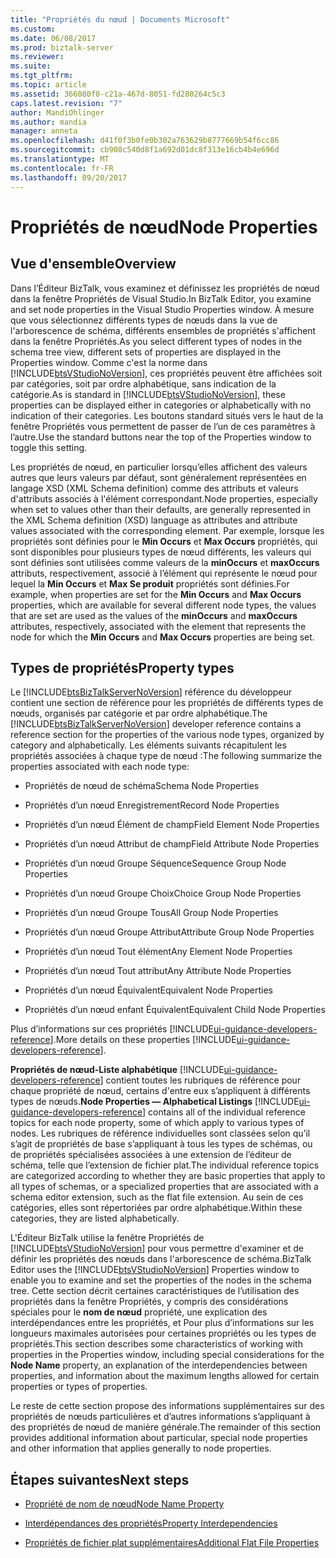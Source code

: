 ```yaml
---
title: "Propriétés du nœud | Documents Microsoft"
ms.custom: 
ms.date: 06/08/2017
ms.prod: biztalk-server
ms.reviewer: 
ms.suite: 
ms.tgt_pltfrm: 
ms.topic: article
ms.assetid: 366080f0-c21a-467d-8051-fd280264c5c3
caps.latest.revision: "7"
author: MandiOhlinger
ms.author: mandia
manager: anneta
ms.openlocfilehash: d41f0f3b0fe0b302a763629b8777669b54f6cc86
ms.sourcegitcommit: cb908c540d8f1a692d01dc8f313e16cb4b4e696d
ms.translationtype: MT
ms.contentlocale: fr-FR
ms.lasthandoff: 09/20/2017
---
```

# <a name="node-properties"></a><span data-ttu-id="82498-102">Propriétés de nœud</span><span class="sxs-lookup"><span data-stu-id="82498-102">Node Properties</span></span>

## <a name="overview"></a><span data-ttu-id="82498-103">Vue d'ensemble</span><span class="sxs-lookup"><span data-stu-id="82498-103">Overview</span></span>
<span data-ttu-id="82498-104">Dans l’Éditeur BizTalk, vous examinez et définissez les propriétés de nœud dans la fenêtre Propriétés de Visual Studio.</span><span class="sxs-lookup"><span data-stu-id="82498-104">In BizTalk Editor, you examine and set node properties in the Visual Studio Properties window.</span></span> <span data-ttu-id="82498-105">À mesure que vous sélectionnez différents types de nœuds dans la vue de l'arborescence de schéma, différents ensembles de propriétés s'affichent dans la fenêtre Propriétés.</span><span class="sxs-lookup"><span data-stu-id="82498-105">As you select different types of nodes in the schema tree view, different sets of properties are displayed in the Properties window.</span></span> <span data-ttu-id="82498-106">Comme c'est la norme dans [!INCLUDE[btsVStudioNoVersion](../includes/btsvstudionoversion-md.md)], ces propriétés peuvent être affichées soit par catégories, soit par ordre alphabétique, sans indication de la catégorie.</span><span class="sxs-lookup"><span data-stu-id="82498-106">As is standard in [!INCLUDE[btsVStudioNoVersion](../includes/btsvstudionoversion-md.md)], these properties can be displayed either in categories or alphabetically with no indication of their categories.</span></span> <span data-ttu-id="82498-107">Les boutons standard situés vers le haut de la fenêtre Propriétés vous permettent de passer de l’un de ces paramètres à l’autre.</span><span class="sxs-lookup"><span data-stu-id="82498-107">Use the standard buttons near the top of the Properties window to toggle this setting.</span></span>  
  
 <span data-ttu-id="82498-108">Les propriétés de nœud, en particulier lorsqu’elles affichent des valeurs autres que leurs valeurs par défaut, sont généralement représentées en langage XSD (XML Schema definition) comme des attributs et valeurs d'attributs associés à l'élément correspondant.</span><span class="sxs-lookup"><span data-stu-id="82498-108">Node properties, especially when set to values other than their defaults, are generally represented in the XML Schema definition (XSD) language as attributes and attribute values associated with the corresponding element.</span></span> <span data-ttu-id="82498-109">Par exemple, lorsque les propriétés sont définies pour le **Min Occurs** et **Max Occurs** propriétés, qui sont disponibles pour plusieurs types de nœud différents, les valeurs qui sont définies sont utilisées comme valeurs de la **minOccurs** et **maxOccurs** attributs, respectivement, associé à l’élément qui représente le nœud pour lequel la **Min Occurs** et **Max Se produit** propriétés sont définies.</span><span class="sxs-lookup"><span data-stu-id="82498-109">For example, when properties are set for the **Min Occurs** and **Max Occurs** properties, which are available for several different node types, the values that are set are used as the values of the **minOccurs** and **maxOccurs** attributes, respectively, associated with the element that represents the node for which the **Min Occurs** and **Max Occurs** properties are being set.</span></span>  

## <a name="property-types"></a><span data-ttu-id="82498-110">Types de propriétés</span><span class="sxs-lookup"><span data-stu-id="82498-110">Property types</span></span>
 <span data-ttu-id="82498-111">Le [!INCLUDE[btsBizTalkServerNoVersion](../includes/btsbiztalkservernoversion-md.md)] référence du développeur contient une section de référence pour les propriétés de différents types de nœuds, organisés par catégorie et par ordre alphabétique.</span><span class="sxs-lookup"><span data-stu-id="82498-111">The [!INCLUDE[btsBizTalkServerNoVersion](../includes/btsbiztalkservernoversion-md.md)] developer reference contains a reference section for the properties of the various node types, organized by category and alphabetically.</span></span> <span data-ttu-id="82498-112">Les éléments suivants récapitulent les propriétés associées à chaque type de nœud :</span><span class="sxs-lookup"><span data-stu-id="82498-112">The following summarize the properties associated with each node type:</span></span>  
  
-   <span data-ttu-id="82498-113">Propriétés de nœud de schéma</span><span class="sxs-lookup"><span data-stu-id="82498-113">Schema Node Properties</span></span>
  
-   <span data-ttu-id="82498-114">Propriétés d’un nœud Enregistrement</span><span class="sxs-lookup"><span data-stu-id="82498-114">Record Node Properties</span></span>
  
-   <span data-ttu-id="82498-115">Propriétés d’un nœud Élément de champ</span><span class="sxs-lookup"><span data-stu-id="82498-115">Field Element Node Properties</span></span>
  
-   <span data-ttu-id="82498-116">Propriétés d’un nœud Attribut de champ</span><span class="sxs-lookup"><span data-stu-id="82498-116">Field Attribute Node Properties</span></span>
  
-   <span data-ttu-id="82498-117">Propriétés d’un nœud Groupe Séquence</span><span class="sxs-lookup"><span data-stu-id="82498-117">Sequence Group Node Properties</span></span>
  
-   <span data-ttu-id="82498-118">Propriétés d’un nœud Groupe Choix</span><span class="sxs-lookup"><span data-stu-id="82498-118">Choice Group Node Properties</span></span> 
  
-   <span data-ttu-id="82498-119">Propriétés d’un nœud Groupe Tous</span><span class="sxs-lookup"><span data-stu-id="82498-119">All Group Node Properties</span></span>
  
-   <span data-ttu-id="82498-120">Propriétés d’un nœud Groupe Attribut</span><span class="sxs-lookup"><span data-stu-id="82498-120">Attribute Group Node Properties</span></span>
  
-   <span data-ttu-id="82498-121">Propriétés d’un nœud Tout élément</span><span class="sxs-lookup"><span data-stu-id="82498-121">Any Element Node Properties</span></span>
  
-   <span data-ttu-id="82498-122">Propriétés d’un nœud Tout attribut</span><span class="sxs-lookup"><span data-stu-id="82498-122">Any Attribute Node Properties</span></span>
  
-   <span data-ttu-id="82498-123">Propriétés d’un nœud Équivalent</span><span class="sxs-lookup"><span data-stu-id="82498-123">Equivalent Node Properties</span></span>
  
-   <span data-ttu-id="82498-124">Propriétés d’un nœud enfant Équivalent</span><span class="sxs-lookup"><span data-stu-id="82498-124">Equivalent Child Node Properties</span></span>

<span data-ttu-id="82498-125">Plus d’informations sur ces propriétés [!INCLUDE[ui-guidance-developers-reference](../includes/ui-guidance-developers-reference.md)].</span><span class="sxs-lookup"><span data-stu-id="82498-125">More details on these properties [!INCLUDE[ui-guidance-developers-reference](../includes/ui-guidance-developers-reference.md)].</span></span>
  
 <span data-ttu-id="82498-126">**Propriétés de nœud-Liste alphabétique** [!INCLUDE[ui-guidance-developers-reference](../includes/ui-guidance-developers-reference.md)] contient toutes les rubriques de référence pour chaque propriété de nœud, certains d'entre eux s’appliquent à différents types de nœuds.</span><span class="sxs-lookup"><span data-stu-id="82498-126">**Node Properties — Alphabetical Listings** [!INCLUDE[ui-guidance-developers-reference](../includes/ui-guidance-developers-reference.md)] contains all of the individual reference topics for each node property, some of which apply to various types of nodes.</span></span> <span data-ttu-id="82498-127">Les rubriques de référence individuelles sont classées selon qu’il s’agit de propriétés de base s’appliquant à tous les types de schémas, ou de propriétés spécialisées associées à une extension de l’éditeur de schéma, telle que l’extension de fichier plat.</span><span class="sxs-lookup"><span data-stu-id="82498-127">The individual reference topics are categorized according to whether they are basic properties that apply to all types of schemas, or a specialized properties that are associated with a schema editor extension, such as the flat file extension.</span></span> <span data-ttu-id="82498-128">Au sein de ces catégories, elles sont répertoriées par ordre alphabétique.</span><span class="sxs-lookup"><span data-stu-id="82498-128">Within these categories, they are listed alphabetically.</span></span>  
  
 <span data-ttu-id="82498-129">L'Éditeur BizTalk utilise la fenêtre Propriétés de [!INCLUDE[btsVStudioNoVersion](../includes/btsvstudionoversion-md.md)] pour vous permettre d'examiner et de définir les propriétés des nœuds dans l'arborescence de schéma.</span><span class="sxs-lookup"><span data-stu-id="82498-129">BizTalk Editor uses the [!INCLUDE[btsVStudioNoVersion](../includes/btsvstudionoversion-md.md)] Properties window to enable you to examine and set the properties of the nodes in the schema tree.</span></span> <span data-ttu-id="82498-130">Cette section décrit certaines caractéristiques de l’utilisation des propriétés dans la fenêtre Propriétés, y compris des considérations spéciales pour le **nom de nœud** propriété, une explication des interdépendances entre les propriétés, et Pour plus d’informations sur les longueurs maximales autorisées pour certaines propriétés ou les types de propriétés.</span><span class="sxs-lookup"><span data-stu-id="82498-130">This section describes some characteristics of working with properties in the Properties window, including special considerations for the **Node Name** property, an explanation of the interdependencies between properties, and information about the maximum lengths allowed for certain properties or types of properties.</span></span>  
  
 <span data-ttu-id="82498-131">Le reste de cette section propose des informations supplémentaires sur des propriétés de nœuds particulières et d’autres informations s’appliquant à des propriétés de nœud de manière générale.</span><span class="sxs-lookup"><span data-stu-id="82498-131">The remainder of this section provides additional information about particular, special node properties and other information that applies generally to node properties.</span></span>  
  
## <a name="next-steps"></a><span data-ttu-id="82498-132">Étapes suivantes</span><span class="sxs-lookup"><span data-stu-id="82498-132">Next steps</span></span>
  
-   [<span data-ttu-id="82498-133">Propriété de nom de nœud</span><span class="sxs-lookup"><span data-stu-id="82498-133">Node Name Property</span></span>](../core/node-name-property.md)  
  
-   [<span data-ttu-id="82498-134">Interdépendances des propriétés</span><span class="sxs-lookup"><span data-stu-id="82498-134">Property Interdependencies</span></span>](../core/property-interdependencies.md)  
  
-   [<span data-ttu-id="82498-135">Propriétés de fichier plat supplémentaires</span><span class="sxs-lookup"><span data-stu-id="82498-135">Additional Flat File Properties</span></span>](../core/additional-flat-file-properties.md)
